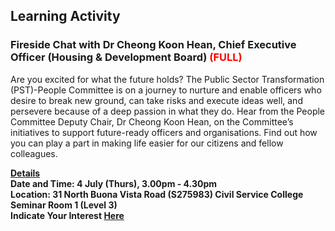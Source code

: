 <!-- ---
title: 'Learning Festival 1-19 July 2019'
permalink: /events/learning-journeys/event-details/lc_fc_hdb/
breadcrumb: 'Learning Activity'

--- -->


## Learning Activity
### Fireside Chat with Dr Cheong Koon Hean, Chief Executive Officer (Housing & Development Board) <font color="red"> (FULL)</font>

Are you excited for what the future holds? The Public Sector Transformation (PST)-People Committee is on a journey to nurture and enable officers who desire to break new ground, can take risks and execute ideas well, and persevere because of a deep passion in what they do. Hear from the People Committee Deputy Chair, Dr Cheong Koon Hean, on the Committee’s initiatives to support future-ready officers and organisations. Find out how you can play a part in making life easier for our citizens and fellow colleagues. 

<b><u>Details</u><br>
**Date and Time: 4 July (Thurs), 3.00pm - 4.30pm** <br>
**Location: 31 North Buona Vista Road (S275983) Civil Service College <br>Seminar Room 1 (Level 3)** <br>
**Indicate Your Interest [Here](https://www.eventbrite.sg/e/psw-2019-fireside-chat-series-chat-with-ce-cheong-koon-hean-tickets-61285310012)** 

